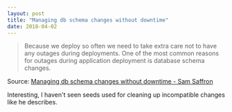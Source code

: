 ```yaml
---
layout: post
title: "Managing db schema changes without downtime"
date: 2018-04-02
---
```


> Because we deploy so often we need to take extra care not to have any outages during deployments. One of the most common reasons for outages during application deployment is database schema changes.

Source: [Managing db schema changes without downtime - Sam Saffron](https://samsaffron.com/archive/2018/03/22/managing-db-schema-changes-without-downtime)

Interesting, I haven't seen seeds used for cleaning up incompatible changes like he describes.
